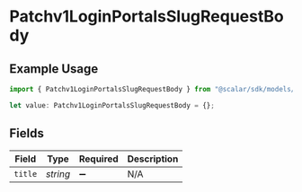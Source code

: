 # Patchv1LoginPortalsSlugRequestBody

## Example Usage

```typescript
import { Patchv1LoginPortalsSlugRequestBody } from "@scalar/sdk/models/operations";

let value: Patchv1LoginPortalsSlugRequestBody = {};
```

## Fields

| Field              | Type               | Required           | Description        |
| ------------------ | ------------------ | ------------------ | ------------------ |
| `title`            | *string*           | :heavy_minus_sign: | N/A                |